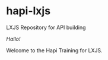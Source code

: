 hapi-lxjs
=========

LXJS Repository for API building

_Hallo!_

Welcome to the Hapi Training for LXJS. 